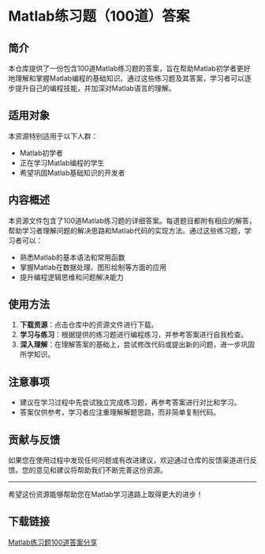# Matlab练习题（100道）答案

## 简介

本仓库提供了一份包含100道Matlab练习题的答案，旨在帮助Matlab初学者更好地理解和掌握Matlab编程的基础知识。通过这些练习题及其答案，学习者可以逐步提升自己的编程技能，并加深对Matlab语言的理解。

## 适用对象

本资源特别适用于以下人群：

- Matlab初学者
- 正在学习Matlab编程的学生
- 希望巩固Matlab基础知识的开发者

## 内容概述

本资源文件包含了100道Matlab练习题的详细答案。每道题目都附有相应的解答，帮助学习者理解问题的解决思路和Matlab代码的实现方法。通过这些练习题，学习者可以：

- 熟悉Matlab的基本语法和常用函数
- 掌握Matlab在数据处理、图形绘制等方面的应用
- 提升编程逻辑思维和问题解决能力

## 使用方法

1. **下载资源**：点击仓库中的资源文件进行下载。
2. **学习与练习**：根据提供的练习题进行编程练习，并参考答案进行自我检查。
3. **深入理解**：在理解答案的基础上，尝试修改代码或提出新的问题，进一步巩固所学知识。

## 注意事项

- 建议在学习过程中先尝试独立完成练习题，再参考答案进行对比和学习。
- 答案仅供参考，学习者应注重理解解题思路，而非简单复制代码。

## 贡献与反馈

如果您在使用过程中发现任何问题或有改进建议，欢迎通过仓库的反馈渠道进行反馈。您的意见和建议将帮助我们不断完善这份资源。

---

希望这份资源能够帮助您在Matlab学习道路上取得更大的进步！

## 下载链接

[Matlab练习题100道答案分享](https://pan.quark.cn/s/3202413b5cda)